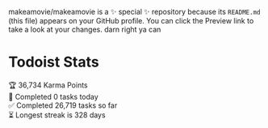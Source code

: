 makeamovie/makeamovie is a ✨ special ✨ repository because its `README.md` (this file) appears on your GitHub profile.
You can click the Preview link to take a look at your changes. darn right ya can

# Todoist Stats

<!-- TODO-IST:START -->
🏆  36,734 Karma Points           
🌸  Completed 0 tasks today           
✅  Completed 26,719 tasks so far           
⏳  Longest streak is 328 days
<!-- TODO-IST:END -->
